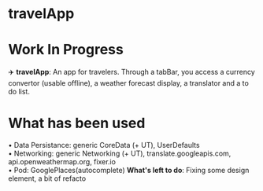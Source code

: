 # travelApp  
  
# **Work In Progress**  
  
✈️ **travelApp**: An app for travelers. Through a tabBar, you access a currency convertor (usable offline), a weather forecast display, a translator and a to do list.  
# **What has been used**  
• Data Persistance: generic CoreData (+ UT), UserDefaults  
• Networking: generic Networking (+ UT), translate.googleapis.com, api.openweathermap.org, fixer.io  
• Pod: GooglePlaces(autocomplete)
**What's left to do**: Fixing some design element, a bit of refacto
